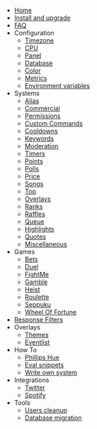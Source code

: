 * [Home](/_archive/8.3.x/)
* [Install and upgrade](/_archive/8.3.x/install-and-upgrade.md)
* [FAQ](/_archive/8.3.x/faq.md)
* Configuration
  * [Timezone](/_archive/8.3.x/configuration/timezone.md)
  * [CPU](/_archive/8.3.x/configuration/cpu.md)
  * [Panel](/_archive/8.3.x/configuration/panel.md)
  * [Database](/_archive/8.3.x/configuration/database.md)
  * [Color](/_archive/8.3.x/configuration/color.md)
  * [Metrics](/_archive/8.3.x/configuration/metrics.md)
  * [Environment variables](/_archive/8.3.x/configuration/env.md)
* Systems
  * [Alias](/_archive/8.3.x/commands/alias.md)
  * [Commercial](/_archive/8.3.x/commands/commercial.md)
  * [Permissions](/_archive/8.3.x/commands/permissions.md)
  * [Custom Commands](/_archive/8.3.x/commands/custom-commands.md)
  * [Cooldowns](/_archive/8.3.x/commands/cooldowns.md)
  * [Keywords](/_archive/8.3.x/commands/keywords.md)
  * [Moderation](/_archive/8.3.x/commands/moderation.md)
  * [Timers](/_archive/8.3.x/commands/timers.md)
  * [Points](/_archive/8.3.x/commands/points.md)
  * [Polls](/_archive/8.3.x/commands/polls.md)
  * [Price](/_archive/8.3.x/commands/price.md)
  * [Songs](/_archive/8.3.x/commands/songs.md)
  * [Top](/_archive/8.3.x/commands/top.md)
  * [Overlays](/_archive/8.3.x/commands/overlays.md)
  * [Ranks](/_archive/8.3.x/commands/ranks.md)
  * [Raffles](/_archive/8.3.x/commands/raffles.md)
  * [Queue](/_archive/8.3.x/commands/queue.md)
  * [Highlights](/_archive/8.3.x/commands/highlights.md)
  * [Quotes](/_archive/8.3.x/commands/quotes.md)
  * [Miscellaneous](/_archive/8.3.x/commands/miscellaneous.md)
* Games
  * [Bets](/_archive/8.3.x/games/bets.md)
  * [Duel](/_archive/8.3.x/games/duel.md)
  * [FightMe](/_archive/8.3.x/games/fightme.md)
  * [Gamble](/_archive/8.3.x/games/gamble.md)
  * [Heist](/_archive/8.3.x/games/heist.md)
  * [Roulette](/_archive/8.3.x/games/roulette.md)
  * [Seppuku](/_archive/8.3.x/games/seppuku.md)
  * [Wheel Of Fortune](/_archive/8.3.x/games/wheelOfFortune.md)
* [Response Filters](/_archive/8.3.x/filters/all.md)
* Overlays
  * [Themes](/_archive/8.3.x/overlays/themes.md)
  * [Eventlist](/_archive/8.3.x/overlays/eventlist.md)
* How To
  * [Phillips Hue](/_archive/8.3.x/howto/phillipshue.md)
  * [Eval snippets](/_archive/8.3.x/howto/eval.md)
  * [Write own system](/_archive/8.3.x/howto/write-own-system.md)
* Integrations
  * [Twitter](/_archive/8.3.x/integrations/twitter.md)
  * [Spotify](/_archive/8.3.x/integrations/spotify.md)
* Tools
  * [Users cleanup](/_archive/8.3.x/tools/users-cleanup.md)
  * [Database migration](/_archive/8.3.x/tools/database.md)